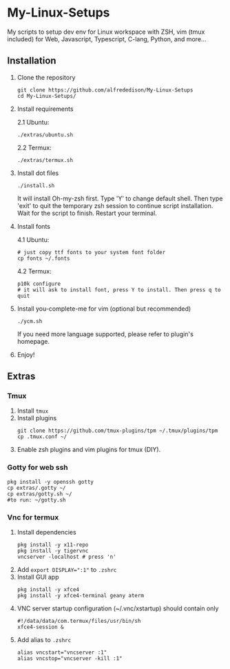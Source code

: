 # My-Linux-Setups
My scripts to setup dev env for Linux workspace with ZSH, vim (tmux included) for Web, Javascript, Typescript, C-lang, Python, and more...

## Installation
1. Clone the repository
    ```
    git clone https://github.com/alfrededison/My-Linux-Setups
    cd My-Linux-Setups/
    ```
2. Install requirements

    2.1 Ubuntu:
    ```
    ./extras/ubuntu.sh
    ```
    2.2 Termux:
    ```
    ./extras/termux.sh
    ```
3. Install dot files
    ```
    ./install.sh
    ```
    It will install Oh-my-zsh first. Type 'Y' to change default shell.
    Then type 'exit' to quit the temporary zsh session to continue script installation.
    Wait for the script to finish. Restart your terminal.
4. Install fonts

    4.1 Ubuntu:
    ```
    # just copy ttf fonts to your system font folder
    cp fonts ~/.fonts
    ```
    4.2 Termux:
    ```
    p10k configure
    # it will ask to install font, press Y to install. Then press q to quit
    ```
5. Install you-complete-me for vim (optional but recommended)
    ```
    ./ycm.sh
    ```
    If you need more language supported, please refer to plugin's homepage.
6. Enjoy!

## Extras
### Tmux

1. Install `tmux`
2. Install plugins
    ```
    git clone https://github.com/tmux-plugins/tpm ~/.tmux/plugins/tpm
    cp .tmux.conf ~/
    ```
3. Enable zsh plugins and vim plugins for tmux (DIY).
### Gotty for web ssh
```
pkg install -y openssh gotty
cp extras/.gotty ~/
cp extras/gotty.sh ~/
#to run: ~/gotty.sh
```
### Vnc for termux
1. Install dependencies
    ```
    pkg install -y x11-repo
    pkg install -y tigervnc
    vncserver -localhost # press 'n'
    ```
2. Add `export DISPLAY=":1"` to `.zshrc`
3. Install GUI app
    ```
    pkg install -y xfce4
    pkg install -y xfce4-terminal geany aterm
    ```
4. VNC server startup configuration (~/.vnc/xstartup) should contain only
    ```
    #!/data/data/com.termux/files/usr/bin/sh
    xfce4-session &
    ```
5. Add alias to `.zshrc`
    ```
    alias vncstart="vncserver :1"
    alias vncstop="vncserver -kill :1"
    ```
